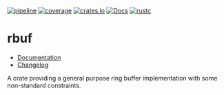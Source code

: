 [![pipeline](https://gitlab.com/d-e-s-o/rbuf/badges/main/pipeline.svg)](https://gitlab.com/d-e-s-o/rbuf/commits/main)
[![coverage](https://gitlab.com/d-e-s-o/rbuf/badges/main/coverage.svg)](https://gitlab.com/d-e-s-o/rbuf/-/jobs/artifacts/main/file/kcov/kcov-merged/index.html?job=coverage:kcov)
[![crates.io](https://img.shields.io/crates/v/rbuf.svg)](https://crates.io/crates/rbuf)
[![Docs](https://docs.rs/rbuf/badge.svg)](https://docs.rs/rbuf)
[![rustc](https://img.shields.io/badge/rustc-1.40+-blue.svg)](https://blog.rust-lang.org/2019/12/19/Rust-1.40.0.html)

rbuf
====

- [Documentation][docs-rs]
- [Changelog](CHANGELOG.md)

A crate providing a general purpose ring buffer implementation with some
non-standard constraints.


[docs-rs]: https://docs.rs/crate/rbuf
